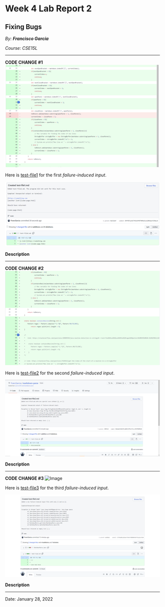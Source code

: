 # Week 4 Lab Report 2

## Fixing Bugs

*By: **Francisco Garcia***

*Course: CSE15L*

---
**CODE CHANGE #1**
![Image](bugfix1.png)

Here is [test-file1](https://github.com/FrancGarcia/markdown-parse/blob/main/test-file1.md) for the first *failure-induced input*.

![Image](test1.png)

**Description**

---

**CODE CHANGE #2**
![Image](bugfix2.png)

Here is [test-file2](https://github.com/FrancGarcia/markdown-parse/blob/main/test-file2.md) for the second *failure-induced input*.

![Image](test2.png)

**Description**

---

**CODE CHANGE #3**
![Image]()

Here is [test-file3](https://github.com/FrancGarcia/markdown-parse/blob/main/test-file3.md) for the third *failure-induced input*.

![Image](test3.png)

**Description**

---

Date: January 28, 2022

